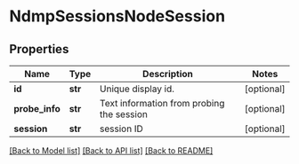 # NdmpSessionsNodeSession

## Properties
Name | Type | Description | Notes
------------ | ------------- | ------------- | -------------
**id** | **str** | Unique display id. | [optional] 
**probe_info** | **str** | Text information from probing the session | [optional] 
**session** | **str** | session ID | [optional] 

[[Back to Model list]](../README.md#documentation-for-models) [[Back to API list]](../README.md#documentation-for-api-endpoints) [[Back to README]](../README.md)


